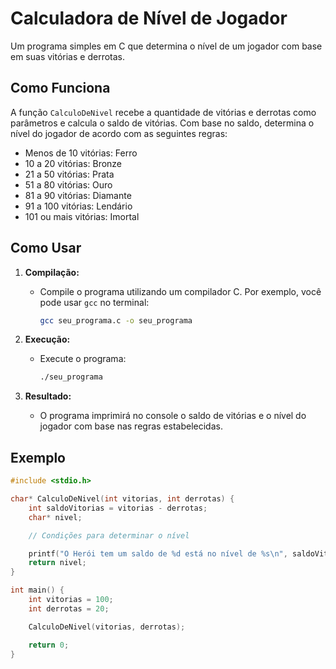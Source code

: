 # Calculadora de Nível de Jogador

Um programa simples em C que determina o nível de um jogador com base em suas vitórias e derrotas.

## Como Funciona

A função `CalculoDeNivel` recebe a quantidade de vitórias e derrotas como parâmetros e calcula o saldo de vitórias. Com base no saldo, determina o nível do jogador de acordo com as seguintes regras:

- Menos de 10 vitórias: Ferro
- 10 a 20 vitórias: Bronze
- 21 a 50 vitórias: Prata
- 51 a 80 vitórias: Ouro
- 81 a 90 vitórias: Diamante
- 91 a 100 vitórias: Lendário
- 101 ou mais vitórias: Imortal

## Como Usar

1. **Compilação:**
   - Compile o programa utilizando um compilador C. Por exemplo, você pode usar `gcc` no terminal:
     ```bash
     gcc seu_programa.c -o seu_programa
     ```

2. **Execução:**
   - Execute o programa:
     ```bash
     ./seu_programa
     ```

3. **Resultado:**
   - O programa imprimirá no console o saldo de vitórias e o nível do jogador com base nas regras estabelecidas.

## Exemplo

```c
#include <stdio.h>

char* CalculoDeNivel(int vitorias, int derrotas) {
    int saldoVitorias = vitorias - derrotas;
    char* nivel;

    // Condições para determinar o nível

    printf("O Herói tem um saldo de %d está no nível de %s\n", saldoVitorias, nivel);
    return nivel;
}

int main() {
    int vitorias = 100;
    int derrotas = 20;

    CalculoDeNivel(vitorias, derrotas);

    return 0;
}
